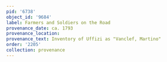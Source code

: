 ```yaml
---
pid: '6738'
object_id: '9684'
label: Farmers and Soldiers on the Road
provenance_date: ca. 1793
provenance_location:
provenance_text: Inventory of Uffizi as "Vanclef, Martino"
order: '2205'
collection: provenance
---
```

